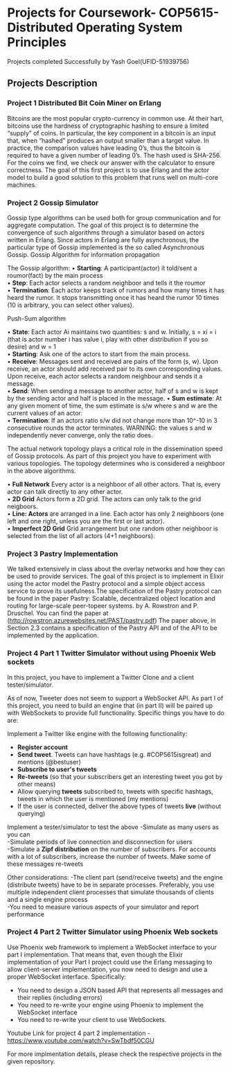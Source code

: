 # Projects for Coursework- COP5615-Distributed Operating System Principles

Projects completed Successfully by Yash Goel(UFID-51939756)
 
## Projects Description

### Project 1 Distributed Bit Coin Miner on Erlang

Bitcoins are the most popular crypto-currency in common use. At their hart, bitcoins use the hardness of cryptographic hashing to ensure a limited “supply” of coins. In particular, the key component in a bitcoin is an input that, when “hashed” produces an output smaller than a target value. In practice, the comparison values have leading 0’s, thus the bitcoin is required to have a given number of leading 0’s. The hash used is SHA-256. For the coins we find, we check our answer with the calculator to ensure correctness. The goal of this first project is to use Erlang and the actor model to build a good solution to this problem that runs well on multi-core machines.

###  Project 2 Gossip Simulator
Gossip type algorithms can be used both for group communication and for aggregate computation. The goal of this project is to determine the convergence of such algorithms through a simulator based on actors written in Erlang. Since actors in Erlang are fully asynchronous, the particular type of Gossip implemented is the so called Asynchronous Gossip. Gossip Algorithm for information propagation<br>

The Gossip algorithm:
• <b>Starting</b>: A participant(actor) it told/sent a roumor(fact) by the main process<br>
• <b>Step</b>: Each actor selects a random neighboor and tells it the roumor<br>
• <b>Termination</b>: Each actor keeps track of rumors and how many times it has heard the rumor. It stops transmitting once it has heard the rumor 10 times (10 is arbitrary, you can select other values).<br>

Push-Sum algorithm

• <b>State</b>: Each actor Ai maintains two quantities: s and w. Initially, s = xi = i (that is actor number i has value i, play with other distribution if you so desire) and w = 1<br>
• <b>Starting</b>: Ask one of the actors to start from the main process.<br>
• <b>Receive</b>: Messages sent and received are pairs of the form (s, w). Upon receive, an actor should add received pair to its own corresponding values. Upon receive, each actor selects a random neighbour and sends it a message.<br>
• <b>Send</b>: When sending a message to another actor, half of s and w is kept by the sending actor and half is placed in the message.
• <b>Sum estimate</b>: At any given moment of time, the sum estimate is s/w where s and w are the current values of an actor.<br>
• <b>Termination</b>: If an actors ratio s/w did not change more than 10^-10 in 3 consecutive rounds the actor terminates. WARNING: the values s and w independently never converge, only the ratio does.<br>

The actual network topology plays a critical role in the dissemination speed of Gossip protocols. As part of this project you have to experiment with various topologies. The topology determines who is considered a neighboor in the above algorithms.

• <b>Full Network</b> Every actor is a neighboor of all other actors. That is, every actor can talk directly to any other actor.<br>
• <b>2D Grid</b> Actors form a 2D grid. The actors can only talk to the grid neigboors.<br>
• <b>Line: Actors</b> are arranged in a line. Each actor has only 2 neighboors (one left and one right, unless you are the first or last actor).<br>
• <b>Imperfect 2D Grid</b> Grid arrangement but one random other neighboor is selected from the list of all actors (4+1 neighboors).<br>

###  Project 3 Pastry Implementation

We talked extensively in class about the overlay networks and how they can be used to provide services. The goal of this project is to implement in Elixir using the actor model the Pastry protocol and a simple object access service to prove its usefulness.The specification of the Pastry protocol can be found in the paper Pastry: Scalable, decentralized object location and routing for large-scale peer-topeer systems. by A. Rowstron and P. Druschel. You can find the paper at (http://rowstron.azurewebsites.net/PAST/pastry.pdf) The paper above, in Section 2.3 contains a specification of the Pastry API and of the API to be implemented by the application.

###  Project 4 Part 1 Twitter Simulator without using Phoenix Web sockets

In this project, you have to implement a Twitter Clone and a client tester/simulator.

As of now, Tweeter does not seem to support a WebSocket API. As part I of this project, you need to build an engine that (in part II) will be paired up with WebSockets to provide full functionality. Specific things you have to do are:

Implement a Twitter like engine with the following functionality:
- <b>Register account</b><br>
- <b>Send tweet</b>. Tweets can have hashtags (e.g. #COP5615isgreat) and mentions (@bestuser)<br>
- <b>Subscribe to user's tweets</b><br>
- <b>Re-tweets</b> (so that your subscribers get an interesting tweet you got by other means)<br>
- Allow querying <b> tweets</b> subscribed to, tweets with specific hashtags, tweets in which the user is mentioned (my mentions)<br>
- If the user is connected, deliver the above types of tweets <b> live</b> (without querying)<br>

Implement a tester/simulator to test the above
-Simulate as many users as you can<br>
-Simulate periods of live connection and disconnection for users<br>
-Simulate a <b>Zipf distribution</b> on the number of subscribers. For accounts with a lot of subscribers, increase the number of tweets. Make some of these messages re-tweets<br>

Other considerations:
-The client part (send/receive tweets) and the engine (distribute tweets) have to be in separate processes. Preferably, you use multiple independent client processes that simulate thousands of clients and a single engine process<br>
-You need to measure various aspects of your simulator and report performance<br>

###  Project 4 Part 2 Twitter Simulator using Phoenix Web sockets

Use Phoenix web framework to implement a WebSocket interface to your part I implementation. That means that, even though the Elixir implementation of your Part I project could use the Erlang messaging to allow client-server implementation, you now need to design and use a proper WebSocket interface. Specifically:

- You need to design a JSON based API that  represents all messages and their replies (including errors)<br>
- You need to re-write your engine using Phoenix to implement the WebSocket interface<br>
- You need to re-write your client to use WebSockets.<br>

Youtube Link for project 4 part 2 implementation - https://www.youtube.com/watch?v=SwTbdf50CGU  <br>

For more implmentation details, please check the respective projects in the given repository.
